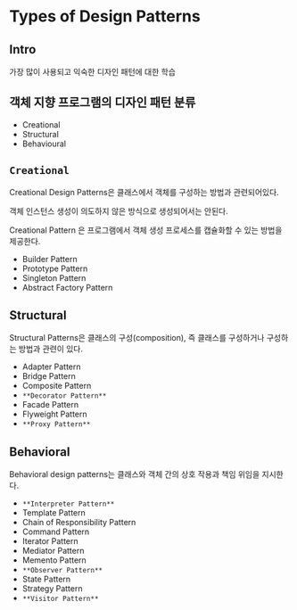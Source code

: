 # Types of Design Patterns

## Intro

가장 많이 사용되고 익숙한 디자인 패턴에 대한 학습

## 객체 지향 프로그램의 디자인 패턴 분류

* Creational
* Structural
* Behavioural

## `Creational`

Creational Design Patterns은 클래스에서 객체를 구성하는 방법과 관련되어있다.

객체 인스턴스 생성이 의도하지 않은 방식으로 생성되어서는 안된다.

Creational Pattern 은 프로그램에서 객체 생성 프로세스를 캡슐화할 수 있는 방법을 제공한다.

* Builder Pattern
* Prototype Pattern
* Singleton Pattern
* Abstract Factory Pattern

## Structural

Structural Patterns은 클래스의 구성\(composition\), 즉 클래스를 구성하거나 구성하는 방법과 관련이 있다.

* Adapter Pattern
* Bridge Pattern
* Composite Pattern
* `**Decorator Pattern**`
* Facade Pattern
* Flyweight Pattern
* `**Proxy Pattern**`

## Behavioral

Behavioral design patterns는 클래스와 객체 간의 상호 작용과 책임 위임을 지시한다.

* `**Interpreter Pattern**`
* Template Pattern
* Chain of Responsibility Pattern
* Command Pattern
* Iterator Pattern
* Mediator Pattern
* Memento Pattern
* `**Observer Pattern**`
* State Pattern
* Strategy Pattern
* `**Visitor Pattern**`


